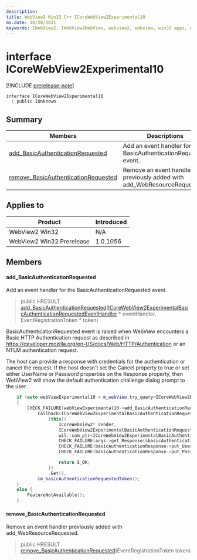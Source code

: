 ```yaml
---
description: 
title: WebView2 Win32 C++ ICoreWebView2Experimental10
ms.date: 10/28/2021
keywords: IWebView2, IWebView2WebView, webview2, webview, win32 apps, win32, edge, ICoreWebView2, ICoreWebView2Controller, browser control, edge html, ICoreWebView2Experimental10
---
```


# interface ICoreWebView2Experimental10

[!INCLUDE [prerelease-note](../includes/prerelease-note.md)]

```
interface ICoreWebView2Experimental10
  : public IUnknown
```

## Summary

 Members                        | Descriptions
--------------------------------|---------------------------------------------
[add_BasicAuthenticationRequested](#add_basicauthenticationrequested) | Add an event handler for the BasicAuthenticationRequested event.
[remove_BasicAuthenticationRequested](#remove_basicauthenticationrequested) | Remove an event handler previously added with add_WebResourceRequested.

## Applies to

Product                         | Introduced
--------------------------------|---------------------------------------------
WebView2 Win32            |    N/A
WebView2 Win32 Prerelease |    1.0.1056

## Members

#### add_BasicAuthenticationRequested

Add an event handler for the BasicAuthenticationRequested event.

> public HRESULT [add_BasicAuthenticationRequested](#add_basicauthenticationrequested)([ICoreWebView2ExperimentalBasicAuthenticationRequestedEventHandler](icorewebview2experimentalbasicauthenticationrequestedeventhandler.md) * eventHandler, EventRegistrationToken * token)

BasicAuthenticationRequested event is raised when WebView encounters a Basic HTTP Authentication request as described in https://developer.mozilla.org/en-US/docs/Web/HTTP/Authentication or an NTLM authentication request.

The host can provide a response with credentials for the authentication or cancel the request. If the host doesn't set the Cancel property to true or set either UserName or Password properties on the Response property, then WebView2 will show the default authentication challenge dialog prompt to the user.

```cpp
    if (auto webViewExperimental10 = m_webView.try_query<ICoreWebView2Experimental10>())
    {
        CHECK_FAILURE(webViewExperimental10->add_BasicAuthenticationRequested(
            Callback<ICoreWebView2ExperimentalBasicAuthenticationRequestedEventHandler>(
                [this](
                    ICoreWebView2* sender,
                    ICoreWebView2ExperimentalBasicAuthenticationRequestedEventArgs* args) {
                    wil::com_ptr<ICoreWebView2ExperimentalBasicAuthenticationResponse> basicAuthenticationResponse;
                    CHECK_FAILURE(args->get_Response(&basicAuthenticationResponse));
                    CHECK_FAILURE(basicAuthenticationResponse->put_UserName(L"user"));
                    CHECK_FAILURE(basicAuthenticationResponse->put_Password(L"pass"));

                    return S_OK;
                })
                .Get(),
            &m_basicAuthenticationRequestedToken));
    }
    else {
        FeatureNotAvailable();
    }
```

#### remove_BasicAuthenticationRequested

Remove an event handler previously added with add_WebResourceRequested.

> public HRESULT [remove_BasicAuthenticationRequested](#remove_basicauthenticationrequested)(EventRegistrationToken token)


